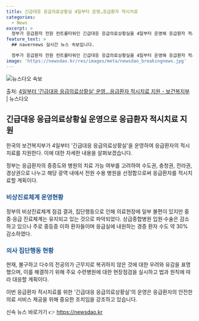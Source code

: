 ```yaml
---
title: 긴급대응 응급의료상황실 4일부터 운영…응급환자 적시치료
categories:
  - News
excerpt: >
  정부가 응급환자 전원 컨트롤타워인 긴급대응 응급의료상황실을 4일부터 운영해 응급환자 적시치료를 지원한다. 이…
feature_text: >
  ## navernews 실시간 뉴스 속보입니다.

  정부가 응급환자 전원 컨트롤타워인 긴급대응 응급의료상황실을 4일부터 운영해 응급환자 적시치료를 지원한다. 이…
image: 'https://newsdao.kr/res/images/meta/newsdao_breakingnews.jpg'
---
```


![뉴스다오 속보](https://newsdao.kr/res/images/meta/newsdao_breakingnews.jpg)

<p>출처: <a href="https://newsdao.kr/3272" rel="dofollow">4일부터 ‘긴급대응 응급의료상황실’ 운영…응급환자 적시치료 지원 - 보건복지부</a> | 뉴스다오</p>

<h2 data-ke-size="size26">긴급대응 응급의료상황실 운영으로 응급환자 적시치료 지원</h2>
한국의 보건복지부가 4일부터 '긴급대응 응급의료상황실'을 운영하여 응급환자의 적시치료를 지원한다. 이에 대한 자세한 내용을 살펴보겠습니다.

<p data-ke-size="size16">정부는 응급환자의 중증도와 병원의 치료 가능 여부를 고려하여 수도권, 충청권, 전라권, 경상권으로 나누고 해당 광역 내에서 전원 수용 병원을 선정함으로써 응급환자를 적시치료할 계획이다.</p>

<h3><b><span style="color: #1a5490;">비상진료체계 운영현황</span></b></h3>
정부의 비상진료체계 점검 결과, 집단행동으로 인해 의료현장에 일부 불편이 있지만 중증·응급 진료체계는 유지되고 있는 것으로 파악되었다. 상급종합병원 입원·수술은 감소하고 있으나 주로 중등증 이하 환자들이며 응급실에 내원하는 경증 환자 수도 약 30% 감소하였다.

<h3><b><span style="color: #1a5490;">의사 집단행동 현황</span></b></h3>
현재, 불구하고 다수의 전공의가 근무지로 복귀하지 않은 것에 대한 우려와 유감을 표명했으며, 이를 해결하기 위해 주요 수련병원에 대한 현장점검을 실시하고 법과 원칙에 따라 대응할 계획이다.

이번 응급환자 적시치료를 위한 '긴급대응 응급의료상황실'의 운영은 응급환자의 안전한 의료 서비스 제공을 위해 중요한 조치임을 강조하고 있습니다. 

신속 뉴스 바로가기 👉 <a href="https://newsdao.kr" rel="dofollow">https://newsdao.kr</a>


